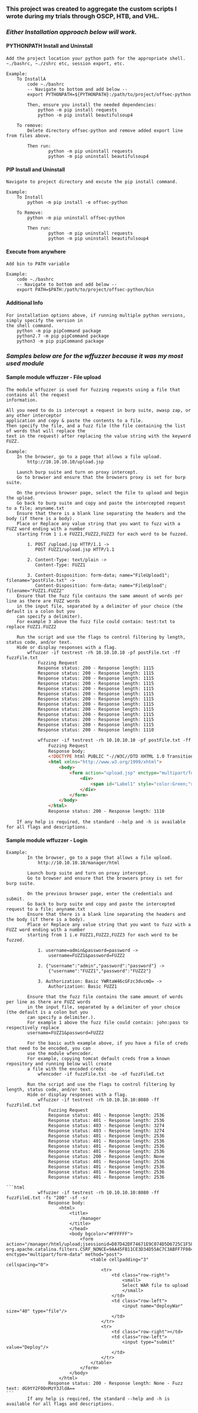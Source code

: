 ### __This project was created to aggregate the custom scripts I wrote during my trials through OSCP, HTB, and VHL.__ ###

### *Either Installation approach below will work.* ###

#### PYTHONPATH Install and Uninstall ####
    Add the project location your python path for the appropriate shell.
    ~./bashrc, ~./zshrc etc, session export, etc.
    
    Example:
        To InstallA
            code ~./bashrc
            -- Navigate to bottom and add below --
            export PYTHONPATH=${PYTHONPATH}:/path/to/project/offsec-python

            Then, ensure you install the needed dependencies:
                python -m pip install requests
                python -m pip install beautifulsoup4
        
        To remove:
            Delete directory offsec-python and remove added export line from files above.
        
            Then run:
                    python -m pip uninstall requests
                    python -m pip uninstall beautifulsoup4

#### PIP Install and Uninstall ####
    Navigate to project directory and excute the pip install command.

    Example:
        To Install
            python -m pip install -e offsec-python
        
        To Remove:
            python -m pip uninstall offsec-python 
        
            Then run:
                    python -m pip uninstall requests
                    python -m pip uninstall beautifulsoup4

#### Execute from anywhere ####
    Add bin to PATH variable

    Example:
        code ~./bashrc
        -- Navigate to bottom and add below --
        export PATH=$PATH:/path/to/project/offsec-python/bin

#### Additional Info ####
    For installation options above, if running multiple python versions, simply specify the version in 
    the shell command.
        python -m pip pipCommand package
        python2.7 -m pip pipCommand package
        python3 -m pip pipCommand package

### _Samples below are for the wffuzzer because it was my most used module_ ##

#### Sample module wffuzzer - File upload ####
    The module wffuzzer is used for fuzzing requests using a file that contains all the request 
    information.
    
    All you need to do is intercept a request in burp suite, owasp zap, or any other interceptor 
    application and copy & paste the contents to a file.
    Then specify the file, and a fuzz file (the file containing the list of words that will replace the 
    text in the request) after replacing the value string with the keyword FUZZ.

    Example:
        In the browser, go to a page that allows a file upload.
            http://10.10.10.10/upload.jsp

        Launch burp suite and turn on proxy intercept.
        Go to browser and ensure that the browsers proxy is set for burp suite.
        
        On the previous browser page, select the file to upload and begin the upload.
        Go back to burp suite and copy and paste the intercepted request to a file; anyname.txt
        Ensure that there is a blank line separating the headers and the body (if there is a body).
        Place or Replace any value string that you want to fuzz with a FUZZ word ending with a number
        starting from 1 i.e FUZZ1,FUZZ2,FUZZ3 for each word to be fuzzed.

            1. POST /upload.jsp HTTP/1.1 -> 
               POST FUZZ1/upload.jsp HTTP/1.1

            2. Content-Type: text/plain -> 
               Content-Type: FUZZ1

            3. Content-Disposition: form-data; name="FileUpload1"; filename="postFile.txt" -> 
               Content-Disposition: form-data; name="FileUpload"; filename="FUZZ1.FUZZ2"
        Ensure that the fuzz file contains the same amount of words per line as there are FUZZ words 
        in the input file, separated by a delimiter of your choice (the default is a colon but you
        can specify a delimiter). 
        For example 3 above the fuzz file could contain: test:txt to replace FUZZ1.FUZZ2

        Run the script and use the flags to control filtering by length, status code, and/or text. 
        Hide or display responses with a flag.
            wffuzzer -if testrest -rh 10.10.10.10 -pf postFile.txt -ff fuzzFile.txt                    
                Fuzzing Request
                Response status: 200 - Response length: 1115
                Response status: 200 - Response length: 1115
                Response status: 200 - Response length: 1115
                Response status: 200 - Response length: 1115
                Response status: 200 - Response length: 1115
                Response status: 200 - Response length: 1115
                Response status: 200 - Response length: 1115
                Response status: 200 - Response length: 1115
                Response status: 200 - Response length: 1115
                Response status: 200 - Response length: 1115
                Response status: 200 - Response length: 1115
                Response status: 200 - Response length: 1115
                Response status: 200 - Response length: 1110
```html
            wffuzzer -if testrest -rh 10.10.10.10 -pf postFile.txt -ff fuzzFile.txt -fl "1115" -sr
                Fuzzing Request
                Response body: 
                <!DOCTYPE html PUBLIC "-//W3C//DTD XHTML 1.0 Transitional//EN" "http://www.w3.org/TR/xhtml1/DTD/xhtml1-transitional.dtd">
                <html xmlns="http://www.w3.org/1999/xhtml">
                    <body>
                        <form action="upload.jsp" enctype="multipart/form-data" id="form1" method="post" name="form1">
                            <div>
                                <span id="Label1" style="color:Green;">File uploaded successfully.</span>
                            </div>
                        </form>
                    </body>
                </html>
                Response status: 200 - Response length: 1110
```
        If any help is required, the standard --help and -h is available for all flags and descriptions.

#### Sample module wffuzzer - Login ####
    Example:
            In the browser, go to a page that allows a file upload.
                http://10.10.10.10/manager/html

            Launch burp suite and turn on proxy intercept.
            Go to browser and ensure that the browsers proxy is set for burp suite.
            
            On the previous browser page, enter the credentials and submit.
            Go back to burp suite and copy and paste the intercepted request to a file; anyname.txt
            Ensure that there is a blank line separating the headers and the body (if there is a body).
            Place or Replace any value string that you want to fuzz with a FUZZ word ending with a number
            starting from 1 i.e FUZZ1,FUZZ2,FUZZ3 for each word to be fuzzed.

                1. username=admin&password=password -> 
                    username=FUZZ1&password=FUZZ2

                2. {"username":"admin","password":"password"} -> 
                    {"username":"FUZZ1","password":"FUZZ2"} 

                3. Authorization: Basic YWRtaW46cGFzc3dvcmQ= ->
                    Authorization: Basic FUZZ1

            Ensure that the fuzz file contains the same amount of words per line as there are FUZZ words 
            in the input file, separated by a delimiter of your choice (the default is a colon but you
            can specify a delimiter.). 
            For example 1 above the fuzz file could contain: john:pass to respectively replace 
            username=FUZZ1&password=FUZZ2

            For the basic auth example above, if you have a file of creds that need to be encoded, you can
            use the module wfencoder.
            For example, copying tomcat default creds from a known repository and running below will create
            a file with the encoded creds:
                wfencoder -if fuzzFile.txt -be -of fuzzFileE.txt 

            Run the script and use the flags to control filtering by length, status code, and/or text. 
            Hide or display responses with a flag.
                wffuzzer -if testrest -rh 10.10.10.10:8080 -ff fuzzFileE.txt                         
                    Fuzzing Request
                    Response status: 401 - Response length: 2536
                    Response status: 401 - Response length: 2536
                    Response status: 403 - Response length: 3274
                    Response status: 403 - Response length: 3274
                    Response status: 401 - Response length: 2536
                    Response status: 401 - Response length: 2536
                    Response status: 401 - Response length: 2536
                    Response status: 401 - Response length: 2536
                    Response status: 200 - Response length: None
                    Response status: 401 - Response length: 2536
                    Response status: 401 - Response length: 2536
                    Response status: 401 - Response length: 2536
                    Response status: 401 - Response length: 2536                

    ```html
                wffuzzer -if testrest -rh 10.10.10.10:8080 -ff fuzzFileE.txt -fs "200" -sf -sr
                    Response body: 
                        <html>
                            <title>
                                /manager
                            </title>
                            </head>
                            <body bgcolor="#FFFFFF">
                                <form action="/manager/html/upload;jsessionid=D87D42DF74671E9C074D5D6725C1F58C?org.apache.catalina.filters.CSRF_NONCE=9AA45FB11CE3D34D55AC7C3ABFF7F084" enctype="multipart/form-data" method="post">
                                    <table cellpadding="3" cellspacing="0">
                                        <tr>
                                            <td class="row-right">
                                                <small>
                                                Select WAR file to upload
                                                </small>
                                            </td>
                                            <td class="row-left">
                                                <input name="deployWar" size="40" type="file"/>
                                            </td>
                                        </tr>
                                        <tr>
                                            <td class="row-right"></td>
                                            <td class="row-left">
                                                <input type="submit" value="Deploy"/>
                                            </td>
                                        </tr>
                                    </table>
                                </form>
                            </body>
                        </html>
                    Response status: 200 - Response length: None - Fuzz text: dG9tY2F0OnMzY3JldA==
    ```
            If any help is required, the standard --help and -h is available for all flags and descriptions.
